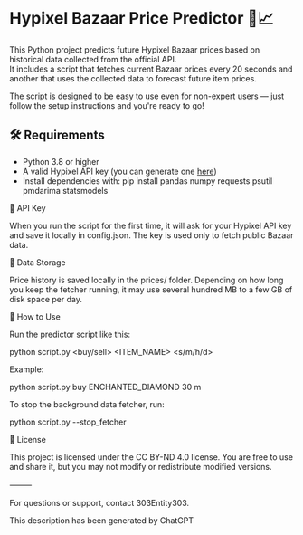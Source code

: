 # Hypixel Bazaar Price Predictor 🧮📈

This Python project predicts future Hypixel Bazaar prices based on historical data collected from the official API.  
It includes a script that fetches current Bazaar prices every 20 seconds and another that uses the collected data to forecast future item prices.

The script is designed to be easy to use even for non-expert users — just follow the setup instructions and you're ready to go!

## 🛠 Requirements

- Python 3.8 or higher  
- A valid Hypixel API key (you can generate one [here](developer.hypixel.net))  
- Install dependencies with:
  pip install pandas numpy requests psutil pmdarima statsmodels

🔐 API Key

When you run the script for the first time, it will ask for your Hypixel API key and save it locally in config.json.
The key is used only to fetch public Bazaar data.

📁 Data Storage

Price history is saved locally in the prices/ folder.
Depending on how long you keep the fetcher running, it may use several hundred MB to a few GB of disk space per day.

🚀 How to Use

Run the predictor script like this:

python script.py <buy/sell> <ITEM_NAME> <NUMBER> <s/m/h/d> 

Example:

python script.py buy ENCHANTED_DIAMOND 30 m 

To stop the background data fetcher, run:

python script.py --stop_fetcher

📌 License

This project is licensed under the CC BY-ND 4.0 license.
You are free to use and share it, but you may not modify or redistribute modified versions.

⸻

For questions or support, contact 303Entity303.

This description has been generated by ChatGPT
